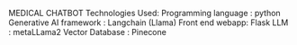 MEDICAL CHATBOT
Technologies Used: 
Programming language : python
Generative AI framework : Langchain (Llama)
Front end webapp: Flask
LLM : metaLLama2
Vector Database : Pinecone
